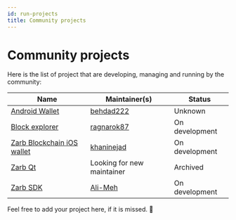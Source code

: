 ```yaml
---
id: run-projects
title: Community projects
---
```


# Community projects

Here is the list of project that are developing, managing and running by the community:

| Name                                                                | Maintainer(s)                                     | Status         |
| ------------------------------------------------------------------- | ------------------------------------------------- | -------------- |
| [Android Wallet](https://github.com/behdad222/ZarbAndroidWallet)    | [behdad222](https://github.com/behdad222)         | Unknown        |
| [Block explorer](https://github.com/behdad222/ZarbAndroidWallet)    | [ragnarok87](https://github.com/nagarajmanjunath) | On development |
| [Zarb Blockchain iOS wallet](https://github.com/khaninejad/wallet/) | [khaninejad](https://github.com/khaninejad)       | On development |
| [Zarb Qt](https://github.com/b00f/zarb-qt)                          | Looking for new maintainer                        | Archived       |
| [Zarb SDK](https://github.com/Ali-Meh/zarb-sdk)                     | [Ali-Meh](https://github.com/Ali-Meh)             | On development |


Feel free to add your project here, if it is missed. 💯
